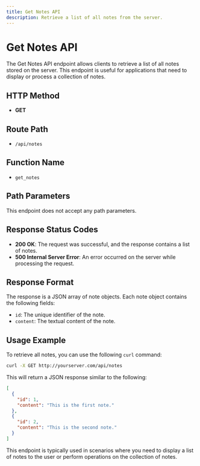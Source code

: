 ```yaml
---
title: Get Notes API
description: Retrieve a list of all notes from the server.
---
```


# Get Notes API

The Get Notes API endpoint allows clients to retrieve a list of all notes stored on the server. This endpoint is useful for applications that need to display or process a collection of notes.

## HTTP Method

- **GET**

## Route Path

- `/api/notes`

## Function Name

- `get_notes`

## Path Parameters

This endpoint does not accept any path parameters.

## Response Status Codes

- **200 OK**: The request was successful, and the response contains a list of notes.
- **500 Internal Server Error**: An error occurred on the server while processing the request.

## Response Format

The response is a JSON array of note objects. Each note object contains the following fields:
- `id`: The unique identifier of the note.
- `content`: The textual content of the note.

## Usage Example

To retrieve all notes, you can use the following `curl` command:

```bash
curl -X GET http://yourserver.com/api/notes
```

This will return a JSON response similar to the following:

```json
[
  {
    "id": 1,
    "content": "This is the first note."
  },
  {
    "id": 2,
    "content": "This is the second note."
  }
]
```

This endpoint is typically used in scenarios where you need to display a list of notes to the user or perform operations on the collection of notes.